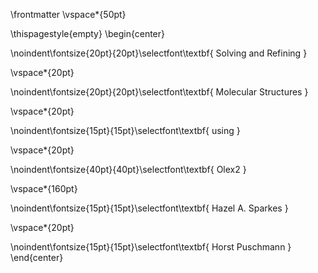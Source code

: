 \frontmatter
\vspace*{50pt}

\thispagestyle{empty}
\begin{center}

\noindent\fontsize{20pt}{20pt}\selectfont\textbf{
Solving and Refining
}

\vspace*{20pt}

\noindent\fontsize{20pt}{20pt}\selectfont\textbf{
Molecular Structures
}

\vspace*{20pt}

\noindent\fontsize{15pt}{15pt}\selectfont\textbf{
using
}

\vspace*{20pt}

\noindent\fontsize{40pt}{40pt}\selectfont\textbf{
Olex2
}

\vspace*{160pt}

\noindent\fontsize{15pt}{15pt}\selectfont\textbf{
Hazel A. Sparkes
}

\vspace*{20pt}


\noindent\fontsize{15pt}{15pt}\selectfont\textbf{
Horst Puschmann
}
\end{center}

